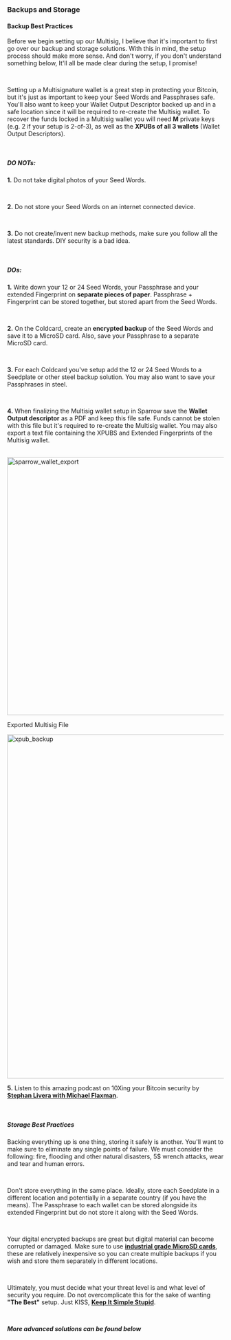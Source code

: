 ### Backups and Storage

<h4 class="text-2xl pb-4 text-[#f7931a] font-semibold">Backup Best Practices</h4>

Before we begin setting up our Multisig, I believe that it's important to first go over our backup and storage solutions. 
With this in mind, the setup process should make more sense. And don't worry, if you don't understand something below, It'll all be made clear during the setup, I promise! 

<br>

Setting up a Multisignature wallet is a great step in protecting your Bitcoin, 
but it's just as important to keep your Seed Words and Passphrases safe. You'll also want to keep your Wallet Output Descriptor 
backed up and in a safe location since it will be required to re-create the Multisig wallet.
To recover the funds locked in a Multisig wallet you will need **M** private keys (e.g. 2 if your setup is 2-of-3), as well as the **XPUBs of all 3 wallets**
(Wallet Output Descriptors).

<br>

<h5 class="text-2xl pb-2 text-[#f7931a] font-semibold">DO NOTs:</h5>

**1\.** Do not take digital photos of your Seed Words.

<br>

**2\.** Do not store your Seed Words on an internet connected device.

<br>

**3\.** Do not create/invent new backup methods, make sure you follow all the latest standards. DIY security is a bad idea.

<br>

<h5 class="text-2xl pb-2 text-[#f7931a] font-semibold">DOs:</h5>

**1\.** Write down your 12 or 24 Seed Words, your Passphrase and your extended Fingerprint on **separate pieces of paper**. 
        Passphrase + Fingerprint can be stored together, but stored apart from the Seed Words.

<br>

**2\.** On the Coldcard, create an **encrypted backup** of the Seed Words and save it to a MicroSD card. Also, save your Passphrase to a separate MicroSD card. 

<br>

**3\.** For each Coldcard you've setup add the 12 or 24 Seed Words to a Seedplate or other steel backup solution. You may also want to save your Passphrases in steel. 

<br>

**4\.** When finalizing the Multisig wallet setup in Sparrow save the **Wallet Output descriptor** as a PDF and keep this file safe. 
        Funds cannot be stolen with this file but it's required to re-create the Multisig wallet.
        You may also export a text file containing the XPUBS and Extended Fingerprints of the Multisig wallet.

<br>

<a href="./../../../sparrow_wallet_export.png" target="_blank">
    <img id="sparrow_wallet_export" src="./../../../sparrow_wallet_export.png" alt="sparrow_wallet_export" width="600"/> 
</a>

<br>

<p class="text-2xl pb-2 text-white font-semibold">Exported Multisig File</p>

<a href="./../../../wehodlbtc_xpub_backup.png" target="_blank">
    <img id="xpub_backup" src="./../../../wehodlbtc_xpub_backup.png" alt="xpub_backup" width="800"/> 
</a>

<br>

**5\.** Listen to this amazing podcast on 10Xing your Bitcoin security by **<a class="text-[#8cb4ff] underline-offset-auto font-semibold" href="https://stephanlivera.com/episode/215/" target="_blank" rel="noopener noreferrer" >Stephan Livera with Michael Flaxman<a>**.

<br>

<h5 class="text-2xl pb-2 text-[#f7931a] font-semibold">Storage Best Practices</h5>

Backing everything up is one thing, storing it safely is another. You'll want to make sure to eliminate any single points of failure.
We must consider the following: fire, flooding and other natural disasters, 5$ wrench attacks, wear and tear and human errors. 

<br>

Don't store everything in the same place. Ideally, store each Seedplate in a different location and potentially in a separate country (if you have the means).
The Passphrase to each wallet can be stored alongside its extended Fingerprint but do not store it along with the Seed Words. 

<br>

Your digital encrypted backups are great but digital material can become corrupted or damaged. Make sure to use 
**<a class="text-[#8cb4ff] underline-offset-auto font-semibold" href="https://store.coinkite.com/store/microsd-cc" target="_blank" rel="noreferrer noopener">industrial grade MicroSD cards<a>**, these are relatively inexpensive 
so you can create multiple backups if you wish and store them separately in different locations.

<br>

Ultimately, you must decide what your threat level is and what level of security you require.
Do not overcomplicate this for the sake of wanting **"The Best"** setup. Just KISS, **<a class="text-[#8cb4ff] underline-offset-auto font-semibold" href="https://en.wikipedia.org/wiki/KISS_principle" target="_blank" rel="noreferrer noopener">Keep It Simple Stupid<a>**.

<br>

***More advanced solutions can be found below***


